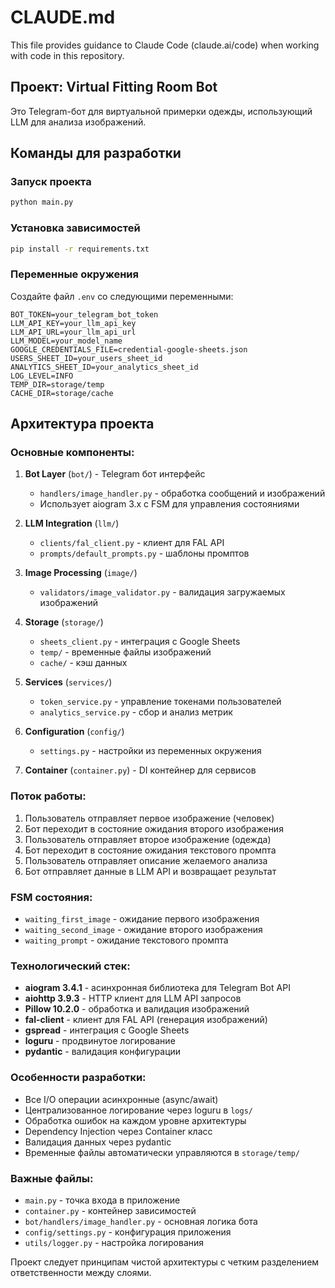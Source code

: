 # CLAUDE.md

This file provides guidance to Claude Code (claude.ai/code) when working with code in this repository.

## Проект: Virtual Fitting Room Bot

Это Telegram-бот для виртуальной примерки одежды, использующий LLM для анализа изображений.

## Команды для разработки

### Запуск проекта
```bash
python main.py
```

### Установка зависимостей
```bash
pip install -r requirements.txt
```

### Переменные окружения
Создайте файл `.env` со следующими переменными:
```
BOT_TOKEN=your_telegram_bot_token
LLM_API_KEY=your_llm_api_key
LLM_API_URL=your_llm_api_url
LLM_MODEL=your_model_name
GOOGLE_CREDENTIALS_FILE=credential-google-sheets.json
USERS_SHEET_ID=your_users_sheet_id
ANALYTICS_SHEET_ID=your_analytics_sheet_id
LOG_LEVEL=INFO
TEMP_DIR=storage/temp
CACHE_DIR=storage/cache
```

## Архитектура проекта

### Основные компоненты:

1. **Bot Layer** (`bot/`) - Telegram бот интерфейс
   - `handlers/image_handler.py` - обработка сообщений и изображений
   - Использует aiogram 3.x с FSM для управления состояниями

2. **LLM Integration** (`llm/`)
   - `clients/fal_client.py` - клиент для FAL API
   - `prompts/default_prompts.py` - шаблоны промптов

3. **Image Processing** (`image/`)
   - `validators/image_validator.py` - валидация загружаемых изображений

4. **Storage** (`storage/`)
   - `sheets_client.py` - интеграция с Google Sheets
   - `temp/` - временные файлы изображений
   - `cache/` - кэш данных

5. **Services** (`services/`)
   - `token_service.py` - управление токенами пользователей
   - `analytics_service.py` - сбор и анализ метрик

6. **Configuration** (`config/`)
   - `settings.py` - настройки из переменных окружения

7. **Container** (`container.py`) - DI контейнер для сервисов

### Поток работы:
1. Пользователь отправляет первое изображение (человек)
2. Бот переходит в состояние ожидания второго изображения
3. Пользователь отправляет второе изображение (одежда)
4. Бот переходит в состояние ожидания текстового промпта
5. Пользователь отправляет описание желаемого анализа
6. Бот отправляет данные в LLM API и возвращает результат

### FSM состояния:
- `waiting_first_image` - ожидание первого изображения
- `waiting_second_image` - ожидание второго изображения  
- `waiting_prompt` - ожидание текстового промпта

### Технологический стек:
- **aiogram 3.4.1** - асинхронная библиотека для Telegram Bot API
- **aiohttp 3.9.3** - HTTP клиент для LLM API запросов
- **Pillow 10.2.0** - обработка и валидация изображений
- **fal-client** - клиент для FAL API (генерация изображений)
- **gspread** - интеграция с Google Sheets
- **loguru** - продвинутое логирование
- **pydantic** - валидация конфигурации

### Особенности разработки:
- Все I/O операции асинхронные (async/await)
- Централизованное логирование через loguru в `logs/`
- Обработка ошибок на каждом уровне архитектуры
- Dependency Injection через Container класс
- Валидация данных через pydantic
- Временные файлы автоматически управляются в `storage/temp/`

### Важные файлы:
- `main.py` - точка входа в приложение
- `container.py` - контейнер зависимостей
- `bot/handlers/image_handler.py` - основная логика бота
- `config/settings.py` - конфигурация приложения
- `utils/logger.py` - настройка логирования

Проект следует принципам чистой архитектуры с четким разделением ответственности между слоями.